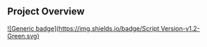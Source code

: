 ## Project Overview
[![Generic badge](https://img.shields.io/badge/Script Version-v1.2-Green.svg)](https://shields.io/)
